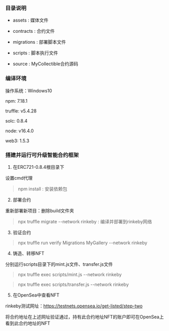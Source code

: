 ### 目录说明

* assets : 媒体文件

* contracts : 合约文件

* migrations : 部署脚本文件

* scripts : 脚本执行文件

* source : MyCollectible合约源码


### 编译环境

操作系统：Windows10

npm: 7.18.1

truffle: v5.4.28

solc: 0.8.4

node: v16.4.0

web3: 1.5.3



### 搭建并运行可升级智能合约框架

1. 在ERC721-0.8.4根目录下

设置cmd代理

> npm install : 安装依赖包



2. 部署合约

重新部署新项目：删除build文件夹

> npx truffle migrate --network rinkeby : 编译并部署到rinkeby网络



3. 验证合约

> npx truffle run verify Migrations MyGallery --network rinkeby



4. 铸造、转移NFT

分别运行scripts目录下的mint.js文件、transfer.js文件

> npx truffle exec scripts/mint.js --network rinkeby

> npx truffle exec scripts/transfer.js --network rinkeby



5. 在OpenSea中查看NFT

rinkeby测试网址：https://testnets.opensea.io/get-listed/step-two

将合约地址在上述网址验证通过，持有此合约地址NFT的账户即可在OpenSea上看到此合约地址的NFT
